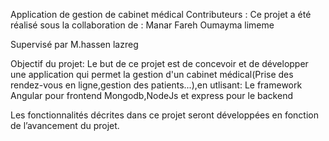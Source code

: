 Application de gestion de cabinet médical
Contributeurs :
Ce projet a été réalisé sous la collaboration de :
Manar Fareh 
Oumayma limeme


Supervisé par
M.hassen lazreg

Objectif du projet:
Le but de ce projet est de concevoir et de développer une application qui permet la gestion d'un cabinet médical(Prise des rendez-vous en ligne,gestion des patients...),en utlisant:
Le framework Angular pour frontend
Mongodb,NodeJs et express pour le backend

Les fonctionnalités décrites dans ce projet seront développées en fonction de l’avancement du projet.


